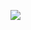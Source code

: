 ![](http://latex.codecogs.com/gif.latex?\begin{cases}\omega_{i+1}=\omega_{i}-\frac{g}{l}\sin{\theta_i}\Delta{t}\\{\theta}_{i+1}=\theta_{i}+\omega_{i}\Delta{t}\end{cases})
